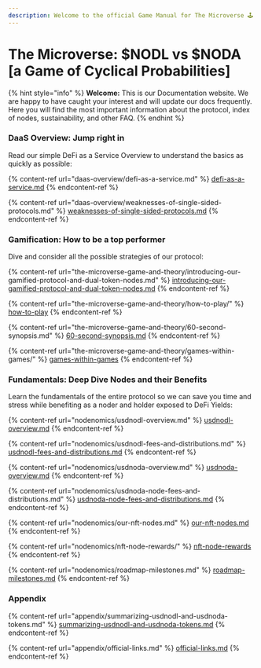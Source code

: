 ```yaml
---
description: Welcome to the official Game Manual for The Microverse 🕹
---
```


# The Microverse: $NODL vs $NODA \[a Game of Cyclical Probabilities]

{% hint style="info" %}
**Welcome:** This is our Documentation website. We are happy to have caught your interest and will update our docs frequently. Here you will find the most important information about the protocol, index of nodes, sustainability, and other FAQ.
{% endhint %}

### DaaS Overview: Jump right in

Read our simple DeFi as a Service Overview to understand the basics as quickly as possible:

{% content-ref url="daas-overview/defi-as-a-service.md" %}
[defi-as-a-service.md](daas-overview/defi-as-a-service.md)
{% endcontent-ref %}

{% content-ref url="daas-overview/weaknesses-of-single-sided-protocols.md" %}
[weaknesses-of-single-sided-protocols.md](daas-overview/weaknesses-of-single-sided-protocols.md)
{% endcontent-ref %}

### Gamification: How to be a top performer

Dive and consider all the possible strategies of our protocol:

{% content-ref url="the-microverse-game-and-theory/introducing-our-gamified-protocol-and-dual-token-nodes.md" %}
[introducing-our-gamified-protocol-and-dual-token-nodes.md](the-microverse-game-and-theory/introducing-our-gamified-protocol-and-dual-token-nodes.md)
{% endcontent-ref %}

{% content-ref url="the-microverse-game-and-theory/how-to-play/" %}
[how-to-play](the-microverse-game-and-theory/how-to-play/)
{% endcontent-ref %}

{% content-ref url="the-microverse-game-and-theory/60-second-synopsis.md" %}
[60-second-synopsis.md](the-microverse-game-and-theory/60-second-synopsis.md)
{% endcontent-ref %}

{% content-ref url="the-microverse-game-and-theory/games-within-games/" %}
[games-within-games](the-microverse-game-and-theory/games-within-games/)
{% endcontent-ref %}

### Fundamentals: Deep Dive Nodes and their Benefits

Learn the fundamentals of the entire protocol so we can save you time and stress while benefiting as a noder and holder exposed to DeFi Yields:

{% content-ref url="nodenomics/usdnodl-overview.md" %}
[usdnodl-overview.md](nodenomics/usdnodl-overview.md)
{% endcontent-ref %}

{% content-ref url="nodenomics/usdnodl-fees-and-distributions.md" %}
[usdnodl-fees-and-distributions.md](nodenomics/usdnodl-fees-and-distributions.md)
{% endcontent-ref %}

{% content-ref url="nodenomics/usdnoda-overview.md" %}
[usdnoda-overview.md](nodenomics/usdnoda-overview.md)
{% endcontent-ref %}

{% content-ref url="nodenomics/usdnoda-node-fees-and-distributions.md" %}
[usdnoda-node-fees-and-distributions.md](nodenomics/usdnoda-node-fees-and-distributions.md)
{% endcontent-ref %}

{% content-ref url="nodenomics/our-nft-nodes.md" %}
[our-nft-nodes.md](nodenomics/our-nft-nodes.md)
{% endcontent-ref %}

{% content-ref url="nodenomics/nft-node-rewards/" %}
[nft-node-rewards](nodenomics/nft-node-rewards/)
{% endcontent-ref %}

{% content-ref url="nodenomics/roadmap-milestones.md" %}
[roadmap-milestones.md](nodenomics/roadmap-milestones.md)
{% endcontent-ref %}

### Appendix

{% content-ref url="appendix/summarizing-usdnodl-and-usdnoda-tokens.md" %}
[summarizing-usdnodl-and-usdnoda-tokens.md](appendix/summarizing-usdnodl-and-usdnoda-tokens.md)
{% endcontent-ref %}

{% content-ref url="appendix/official-links.md" %}
[official-links.md](appendix/official-links.md)
{% endcontent-ref %}
